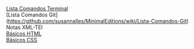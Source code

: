 [Lista Comandos Terminal](https://github.com/susannalles/MinimalEditions/wiki/Lista-Comandos-Terminal) <br/>
[Lista Comandos Git] (https://github.com/susannalles/MinimalEditions/wiki/Lista-Comandos-Git)<br/>
Notas XML-TEI <br/>
[Básicos HTML](https://github.com/susannalles/DHSeminar/wiki/Basics-HTML)<br/>
[Básicos CSS](https://github.com/susannalles/DHSeminar/wiki/Basics-CSS)

